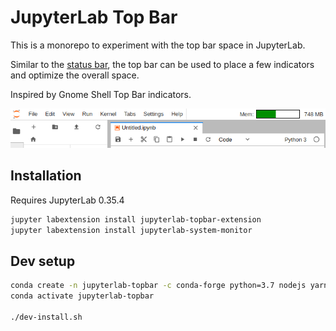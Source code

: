 JupyterLab Top Bar
==================

This is a monorepo to experiment with the top bar space in JupyterLab.

Similar to the [status bar](https://github.com/jupyterlab/jupyterlab/tree/master/packages/statusbar-extension), the top bar can be used to place a few indicators and optimize the overall space.

Inspired by Gnome Shell Top Bar indicators.

![screenshot](./doc/screenshot.png)

## Installation

Requires JupyterLab 0.35.4

```bash
jupyter labextension install jupyterlab-topbar-extension
jupyter labextension install jupyterlab-system-monitor
```

## Dev setup

```bash
conda create -n jupyterlab-topbar -c conda-forge python=3.7 nodejs yarn jupyterlab
conda activate jupyterlab-topbar

./dev-install.sh
```
